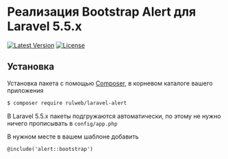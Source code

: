 # Реализация Bootstrap Alert для Laravel 5.5.x

[![Latest Version](https://img.shields.io/github/release/rulweb/laravel-alert.svg?style=flat)](https://github.com/rulweb/laravel-alert/releases)
[![License](https://img.shields.io/packagist/l/rulweb/laravel-alert.svg?style=flat)](https://packagist.org/packages/rulweb/laravel-alert)

## Установка

Установка пакета с помощью [Composer](https://getcomposer.org/), в корневом каталоге вашего приложения

```bash
$ composer require rulweb/laravel-alert
```

В Laravel 5.5.x пакеты подгружаются автоматически, по этому не нужно ничего прописывать в `config/app.php`

В нужном месте в вашем шаблоне добавить

```blade
@include('alert::bootstrap')
```